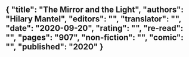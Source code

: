 {
 "title": "The Mirror and the Light",
 "authors": "Hilary Mantel",
 "editors": "",
 "translator": "",
 "date": "2020-09-20",
 "rating": "",
 "re-read": "",
 "pages": "907",
 "non-fiction": "",
 "comic": "",
 "published": "2020"
}
---

